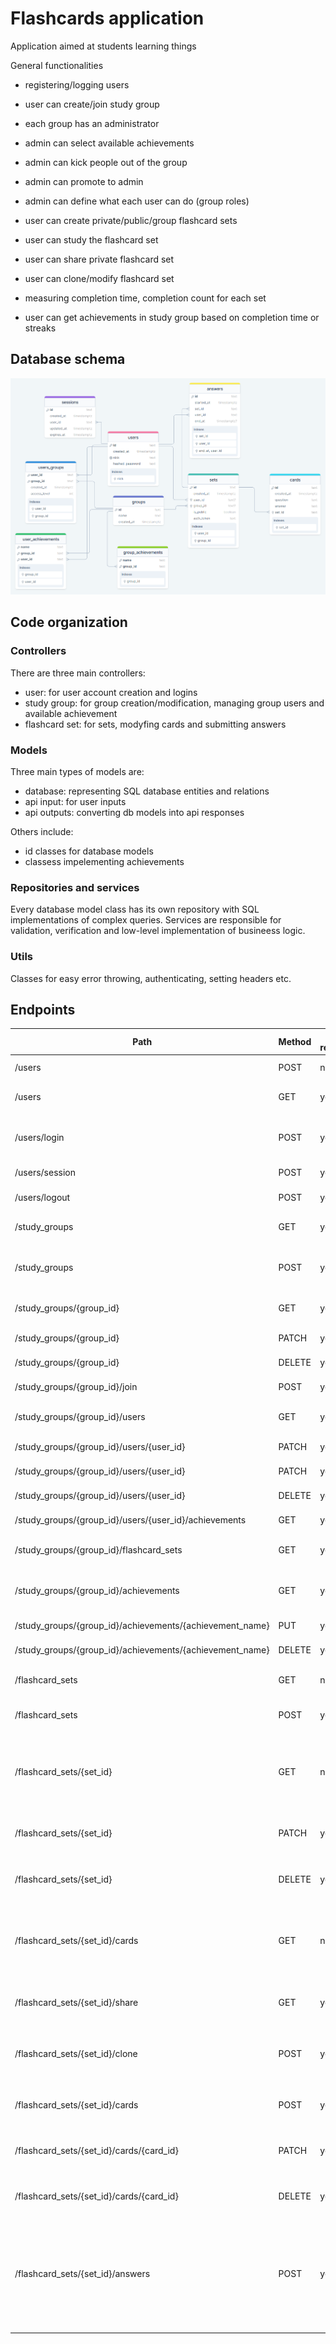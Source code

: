 # Flashcards application

Application aimed at students learning things

General functionalities

- registering/logging users
- user can create/join study group
- each group has an administrator 

- admin can select available achievements
- admin can kick people out of the group
- admin can promote to admin
- admin can define what each user can do (group roles)

- user can create private/public/group flashcard sets
- user can study the flashcard set
- user can share private flashcard set
- user can clone/modify flashcard set

- measuring completion time, completion count for each set
- user can get achievements in study group based on completion time or streaks


## Database schema

![Database schema diagram](doc/db_diagram.png)


## Code organization

### Controllers

There are three main controllers:
- user:  for user account creation and logins
- study group: for group creation/modification, managing group users and available achievement
- flashcard set: for sets, modyfing cards and submitting answers

### Models

Three main types of models are:
- database: representing SQL database entities and relations
- api input: for user inputs
- api outputs: converting db models into api responses

Others include:
- id classes for database models
- classess impelementing achievements

### Repositories and services

Every database model class has its own repository with SQL implementations of complex queries. Services are responsible for validation, verification and low-level implementation of busineess logic.

### Utils

Classes for easy error throwing, authenticating, setting headers etc.

## Endpoints

| Path         | Method     | Auth required | Role required | description |
|--------------|-----------|------------|------------|----|
| /users | POST | no | | register new user |
| /users | GET | yes | | returns current user info |
| /users/login | POST       |   yes      |   | logs in user, sets sid cookie header  |
| /users/session | POST | yes |  | session refresh |
| /users/logout | POST | yes |  | remove session |
| /study_groups | GET | yes |  | returns all groups user belongs to |
| /study_groups | POST | yes |  | create new group, user becomes admin |
| /study_groups/{group_id} | GET | yes | group guest or admin | returns group info |
| /study_groups/{group_id} | PATCH | yes | group admin | update group info |
| /study_groups/{group_id} | DELETE | yes | group admin | remove group |
| /study_groups/{group_id}/join | POST | yes |  | join group as guest |
| /study_groups/{group_id}/users | GET | yes | group guest or admin | returns users in group |
| /study_groups/{group_id}/users/{user_id} | PATCH | yes | group admin | update user role |
| /study_groups/{group_id}/users/{user_id} | PATCH | yes | group admin | update user role |
| /study_groups/{group_id}/users/{user_id} | DELETE | yes | group admin | remove user from group |
| /study_groups/{group_id}/users/{user_id}/achievements | GET | yes | group guest | return user achievements |
| /study_groups/{group_id}/flashcard_sets | GET | yes | group guest or admin | returns sets in a group |
| /study_groups/{group_id}/achievements | GET | yes | group guest or admin | returns achievements available in a group |
| /study_groups/{group_id}/achievements/{achievement_name} | PUT | yes | group admin | enable achievement |
| /study_groups/{group_id}/achievements/{achievement_name} | DELETE | yes | group admin | disable achievement |
| /flashcard_sets | GET | no |  | returns public and user owned sets |
| /flashcard_sets | POST | yes |  | create new set (owned by user) |
| /flashcard_sets/{set_id} | GET | no* | set owner, group user, public set or shared | return set info |
| /flashcard_sets/{set_id} | PATCH | yes | set owner or group admin | edit set info |
| /flashcard_sets/{set_id} | DELETE | yes | set owner or group admin | remove set |
| /flashcard_sets/{set_id}/cards | GET | no* | set owner, group user, public set or shared | return cards in a set |
| /flashcard_sets/{set_id}/share | GET | yes | set owner or group admin | return auth token for sharing |
| /flashcard_sets/{set_id}/clone | POST | yes | group user, public set or shared | clone set into user space |
| /flashcard_sets/{set_id}/cards | POST | yes | set owner or group admin | add card to a set |
| /flashcard_sets/{set_id}/cards/{card_id} | PATCH | yes | set owner or group admin | edit card |
| /flashcard_sets/{set_id}/cards/{card_id} | DELETE | yes | set owner or group admin | remove card |
| /flashcard_sets/{set_id}/answers | POST | yes* | any logger user for public sets or group guest for group sets | submit answers |
|  |  |  |  |  |